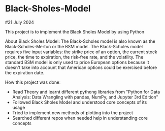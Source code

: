 # Black-Sholes-Model
#21 July 2024

This project is to implement the Black Sholes Model by using Python

About Black Sholes Model:
The Black-Scholes model is also known as the Black-Scholes-Merton or the BSM model.
The Black-Scholes model requires five input variables: the strike price of an option, the current stock price, the time to expiration, the risk-free rate, and the volatility.
The standard BSM model is only used to price European options because it doesn't take into account that American options could be exercised before the expiration date.

How this project was done:
- Read Theory and learnt different pythong libraries from "Python for Data Analysis: Data Wrangling with pandas, NumPy, and Jupyter 3rd Edition"
- Followed Black Sholes Model and understood core concepts of its usage
- Tried to implement new methods of plotting into the project
- Searched different repos when needed help in understanding core concepts
